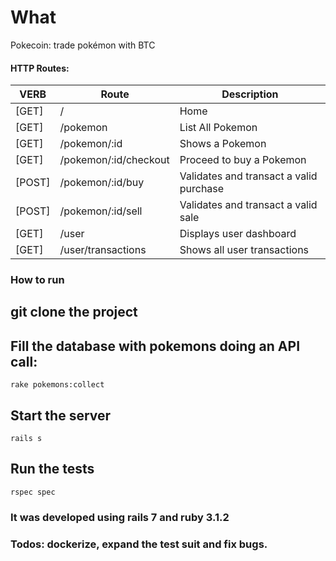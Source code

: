 # What
Pokecoin: trade pokémon with BTC

#### HTTP Routes:
| **VERB** | **Route**             | **Description**                         |
|----------|-----------------------|-----------------------------------------|
| [GET]    | /                     | Home 
| [GET]    | /pokemon              | List All Pokemon                        |
| [GET]    | /pokemon/:id          | Shows a Pokemon                         |
| [GET]    | /pokemon/:id/checkout | Proceed to buy a Pokemon                |
| [POST]   | /pokemon/:id/buy      | Validates and transact a valid purchase |
| [POST]   | /pokemon/:id/sell     | Validates and transact a valid sale     |
| [GET]    | /user                   | Displays user dashboard     |              |
| [GET]    | /user/transactions      | Shows all user transactions             |


### How to run
## git clone the project
## Fill the database with pokemons doing an API call: 
```rake pokemons:collect```
## Start the server
```rails s```
## Run the tests
```rspec spec```

### It was developed using rails 7 and ruby 3.1.2


### Todos: dockerize, expand the test suit and fix bugs. 

